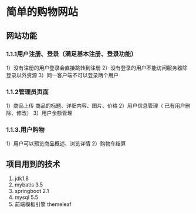 # 简单的购物网站
## 网站功能
### 1.1.1用户注册、登录（满足基本注册、登录功能） 
1）没有注册的用户登录会直接跳转到注册
2）没有登录的用户不能访问服务器除登录以外资源
3）同一客户端不可以登录两个用户
 
### 1.1.2管理员页面
1）商品上传 商品的标题、详细内容、图片、价格
2）用户信息管理（ 已有用户删除、修改）
3）用户余额管理

### 1.1.3.用户购物
1）用户可以预览商品概述、浏览详情
2）购物车结算

## 项目用到的技术
1) jdk1.8
2) mybatis 3.5
3) springboot 2.1
4) mysql 5.5
5) 前端模板引擎 themeleaf
